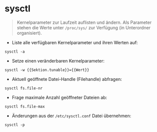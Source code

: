 # sysctl

> Kernelparameter zur Laufzeit auflisten und ändern. Als Parameter stehen die Werte unter `/proc/sys/` zur Verfügung (in Unterordner organisiert).

- Liste alle verfügbaren Kernelparameter und ihren Werten auf:

`sysctl -a`

- Setze einen veränderbaren Kernelparameter:

`sysctl -w {{Sektion.tunable}}={{Wert}}`

- Aktuell geöffnete Datei-Handle (Filehandle) abfragen:

`sysctl fs.file-nr`

- Frage maximale Anzahl geöffneter Dateien ab:

`sysctl fs.file-max`

- Änderungen aus der `/etc/sysctl.conf` Datei übernehmen:

`sysctl -p`
